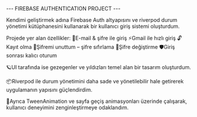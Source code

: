 --- FIREBASE AUTHENTICATION PROJECT ---

Kendimi geliştirmek adına Firebase Auth altyapısını ve riverpod durum yönetimi kütüphanesini kullanarak bir kullanıcı giriş sistemi oluşturdum.

Projede yer alan özellikler:
🔑E-mail & şifre ile giriş
⚡Gmail ile hızlı giriş
🔓Kayıt olma
🔏Şifremi unuttum – şifre sıfırlama
🔐Şifre değiştirme
🛡️Giriş sonrası kalıcı oturum

🪐UI tarafında ise gezegenler ve yıldızları temel alan bir tasarım oluşturdum.

📦Riverpod ile durum yönetimini daha sade ve yönetilebilir hale getirerek uygulamanın yapısını güçlendirdim.

🌌Ayrıca TweenAnimation ve sayfa geçiş animasyonları üzerinde çalışarak, kullanıcı deneyimini zenginleştirmeye odaklandım.
